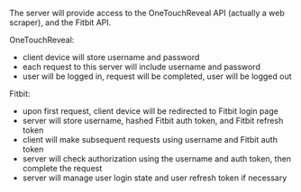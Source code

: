 
The server will provide access to the OneTouchReveal API (actually a web scraper), and
the Fitbit API.

OneTouchReveal:
 - client device will store username and password
 - each request to this server will include username and password
 - user will be logged in, request will be completed, user will be logged out

Fitbit:
 - upon first request, client device will be redirected to Fitbit login page
 - server will store username, hashed Fitbit auth token, and Fitbit refresh token
 - client will make subsequent requests using username and Fitbit auth token
 - server will check authorization using the username and auth token, then complete the request
 - server will manage user login state and user refresh token if necessary
